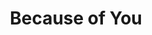 ---
published: true
layout: watch-archive
categories: watch
series-id: because-of-you-2015
title: Because of You
---